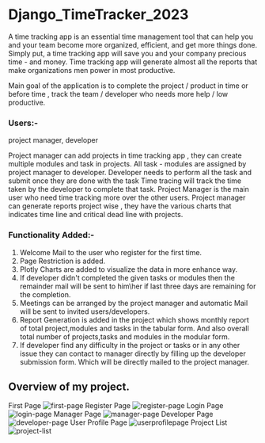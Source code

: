 # Django_TimeTracker_2023

A time tracking app is an essential time management tool that can help you and your team become more organized, efficient, and get more things done. Simply put, a time tracking app will save you and your company precious time - and money. Time tracking app will generate almost all the reports that make organizations men power in most productive.

Main goal of the application is to complete the project / product in time or before time , track the team / developer who needs more help / low productive.

### Users:-

project manager, developer

Project manager can add projects in time tracking app , they can create multiple modules and task in projects. All task - modules are assigned by project manager to developer. Developer needs to perform all the task and submit once they are done with the task Time tracing will track the time taken by the developer to complete that task. Project Manager is the main user who need time tracking more over the other users. Project manager can generate reports project wise , they have the various charts that indicates time line and critical dead line with projects.


### Functionality Added:-

1) Welcome Mail to the user who register for the first time.
2) Page Restriction is added.
3) Plotly Charts are added to visualize the data in more enhance way.
4) If developer didn't completed the given tasks or modules then the remainder mail will be sent to him\her if last three days are remaining for the completion.
5) Meetings can be arranged by the project manager and automatic Mail will be sent to invited users/developers.
6) Report Generation is added in the project which shows monthly report of total project,modules and tasks in the tabular form. And also overall total number of projects,tasks and modules in the modular form.
7) If developer find any difficulty in the project or tasks or in any other issue they can contact to manager directly by filling up the developer submission form. Which will be directly mailed to the project manager.

## Overview of my project.

First Page
![first-page](https://user-images.githubusercontent.com/90546286/229265605-6b7df75e-e4fe-4535-841d-17ecbc2eabe5.png)
Register Page
![register-page](https://user-images.githubusercontent.com/90546286/229265604-9b614130-362d-4ad0-9437-3a671296f425.jpeg)
Login Page
![login-page](https://user-images.githubusercontent.com/90546286/229265603-74adf226-5ce2-4e9a-89d9-e25576ab4595.png)
Manager Page
![manager-page](https://user-images.githubusercontent.com/90546286/235291609-7cc5be65-afa8-42d6-9ef8-3d895a5e6960.jpeg)
Developer Page
![developer-page](https://user-images.githubusercontent.com/90546286/235291668-b917fba3-181e-43f6-a9b3-3ee8a6e4f0df.jpeg)
User Profile Page
![userprofilepage](https://user-images.githubusercontent.com/90546286/230821281-ed1dde2d-1784-4d17-aa0c-64da7ae21c56.jpeg)
Project List
![project-list](https://user-images.githubusercontent.com/90546286/229265607-5f144abf-e4c0-4e74-9212-b9299de57513.jpeg)
